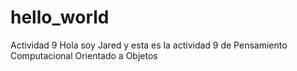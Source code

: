 # hello_world
Actividad 9
Hola soy Jared y esta es la actividad 9 de Pensamiento Computacional Orientado a Objetos
